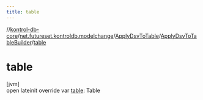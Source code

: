 ```yaml
---
title: table
---
```

//[kontrol-db-core](../../../../index.html)/[net.futureset.kontroldb.modelchange](../../index.html)/[ApplyDsvToTable](../index.html)/[ApplyDsvToTableBuilder](index.html)/[table](table.html)



# table



[jvm]\
open lateinit override var [table](table.html): Table




